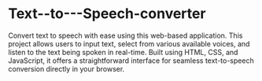 # Text--to---Speech-converter
Convert text to speech with ease using this web-based application. This project allows users to input text, select from various available voices, and listen to the text being spoken in real-time. Built using HTML, CSS, and JavaScript, it offers a straightforward interface for seamless text-to-speech conversion directly in your browser.
